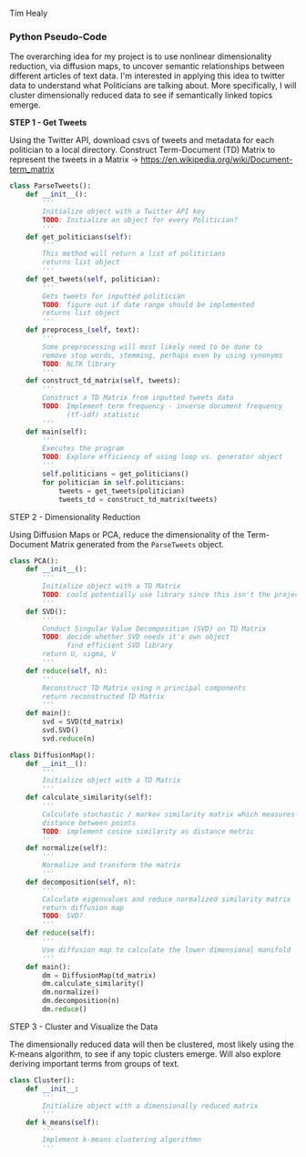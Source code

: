 Tim Healy 
### Python Pseudo-Code

The overarching idea for my project is to use nonlinear dimensionality reduction, via diffusion maps, to uncover semantic relationships between different articles of text data. I'm interested in applying this idea to twitter data to understand what Politicians are talking about. More specifically, I will cluster dimensionally reduced data to see if semantically linked topics emerge.

**STEP 1 - Get Tweets**

Using the Twitter API, download csvs of tweets and metadata for each politician to a local directory. Construct Term-Document (TD) Matrix to represent the tweets in a Matrix -> https://en.wikipedia.org/wiki/Document-term_matrix

```python
class ParseTweets():
    def __init__():
        '''
        Initialize object with a Twitter API key
        TODO: Initialize an object for every Politician?
        '''
    def get_politicians(self):
        '''
        This method will return a list of politicians
        returns list object
        '''
    def get_tweets(self, politician):
        '''
        Gets tweets for inputted politician
        TODO: figure out if date range should be implemented
        returns list object
        '''
    def preprocess_(self, text):
        '''
        Some preprocessing will most likely need to be done to 
        remove stop words, stemming, perhaps even by using synonyms
        TODO: NLTK library
        '''
    def construct_td_matrix(self, tweets):
        '''
        Construct a TD Matrix from inputted tweets data
        TODO: Implement term frequency - inverse document frequency 
              (tf-idf) statistic
        '''
    def main(self):
        '''
        Executes the program
        TODO: Explore efficiency of using loop vs. generator object
        '''
        self.politicians = get_politicians()
        for politician in self.politicians:
            tweets = get_tweets(politician)
            tweets_td = construct_td_matrix(tweets)
```

STEP 2 - Dimensionality Reduction

Using Diffusion Maps or PCA, reduce the dimensionality of the Term-Document Matrix generated from the `ParseTweets` object.
```python
class PCA():
    def __init__():
        '''
        Initialize object with a TD Matrix
        TODO: could potentially use library since this isn't the project focus
        '''
    def SVD():
        '''
        Conduct Singular Value Decomposition (SVD) on TD Matrix
        TODO: decide whether SVD needs it's own object
              find efficient SVD library
        return U, sigma, V
        '''
    def reduce(self, n):
        '''
        Reconstruct TD Matrix using n principal components
        return reconstructed TD Matrix
        '''
    def main():
        svd = SVD(td_matrix)
        svd.SVD()
        svd.reduce(n)
```

<div style="page-break-after: always;"></div>

```python
class DiffusionMap():
    def __init__():
        '''
        Initialize object with a TD Matrix
        '''
    def calculate_similarity(self):
        '''
        Calculate stochastic / markov similarity matrix which measures the 
        distance between points
        TODO: implement cosine similarity as distance metric
        '''
    def normalize(self):
        '''
        Normalize and transform the matrix
        '''
    def decomposition(self, n):
        '''
        Calculate eigenvalues and reduce normalized similarity matrix
        return diffusion map
        TODO: SVD?
        '''
    def reduce(self):
        '''
        Use diffusion map to calculate the lower dimensional manifold
        '''
    def main():
        dm = DiffusionMap(td_matrix)
        dm.calculate_similarity()
        dm.normalize()
        dm.decomposition(n)
        dm.reduce()
```

STEP 3 - Cluster and Visualize the Data

The dimensionally reduced data will then be clustered, most likely using the K-means algorithm, to see if any topic clusters emerge. Will also explore deriving important terms from groups of text.

```python
class Cluster():
    def __init__:
        '''
        Initialize object with a dimensionally reduced matrix
        '''
    def k_means(self):
        '''
        Implement k-means clustering algorithmn
        '''
```
 
 
 

